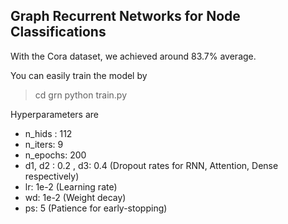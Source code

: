 ## Graph Recurrent Networks for Node Classifications

With the Cora dataset, we achieved around 83.7% average.

You can easily train the model by

> cd grn
> python train.py 


Hyperparameters are
* n_hids : 112
* n_iters: 9
* n_epochs: 200
* d1, d2 : 0.2 , d3: 0.4 (Dropout rates for RNN, Attention, Dense respectively)
* lr: 1e-2 (Learning rate)
* wd: 1e-2 (Weight decay)
* ps: 5 (Patience for early-stopping)


